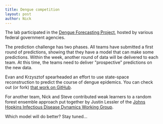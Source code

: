 ```yaml
---
title: Dengue competition
layout: post
author: Nick
---
```


The lab participated in the [Dengue Forecasting Project](http://predict.phiresearchlab.org/dengue/index.html), hosted by various federal government agencies. 
<!--more-->

The prediction challenge has two phases. All teams have submitted a first round of predictions, showing that they have a model that can make some predictions. Within the week, another round of data will be delivered to each team. At this time, the teams need to deliver "prospective" predictions on the new data.  

Evan and Krzysztof spearheaded an effort to use state-space reconstruction to predict the course of dengue epidemics. You can check out (or fork) [that work on GitHub](https://github.com/reichlab/dengue-ssr-prediction).

For another team, Nick and Steve contributed weak learners to a random forest ensemble approach put together by Justin Lessler of the [Johns Hopkins Infectious Disease Dynamics Working Group](http://www.iddynamics.jhsph.edu/). 

Which model will do better? Stay tuned...


